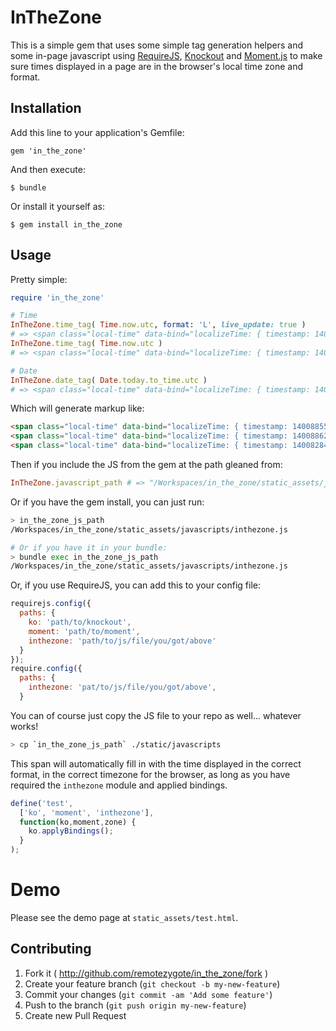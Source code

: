 # InTheZone

This is a simple gem that uses some simple tag generation helpers and some in-page javascript using [RequireJS](http://requirejs.org/), [Knockout](http://knockoutjs.com/) and [Moment.js](http://momentjs.com/) to make sure times displayed in a page are in the browser's local time zone and format.

## Installation

Add this line to your application's Gemfile:

    gem 'in_the_zone'

And then execute:

    $ bundle

Or install it yourself as:

    $ gem install in_the_zone

## Usage

Pretty simple:

```ruby
require 'in_the_zone'

# Time
InTheZone.time_tag( Time.now.utc, format: 'L', live_update: true )
# => <span class="local-time" data-bind="localizeTime: { timestamp: 1400885511, format: 'L', live_update: true }">05/23/14</span>
InTheZone.time_tag( Time.now.utc )
# => <span class="local-time" data-bind="localizeTime: { timestamp: 1400886211, format: 'LLL' }">May 23 2014 11:03 PM</span>

# Date
InTheZone.date_tag( Date.today.to_time.utc )
# => <span class="local-time" data-bind="localizeTime: { timestamp: 1400828400, format: 'LL' }">May 23 2014</span>
```

Which will generate markup like:

```html
<span class="local-time" data-bind="localizeTime: { timestamp: 1400885511, format: 'L', live_update: true }">05/23/14</span>
<span class="local-time" data-bind="localizeTime: { timestamp: 1400886211, format: 'LLL' }">May 23 2014 11:03 PM</span>
<span class="local-time" data-bind="localizeTime: { timestamp: 1400828400, format: 'LL' }">May 23 2014</span>
```

Then if you include the JS from the gem at the path gleaned from:

```ruby
InTheZone.javascript_path # => "/Workspaces/in_the_zone/static_assets/javascripts/inthezone.js"
```

Or if you have the gem install, you can just run:
```sh
> in_the_zone_js_path
/Workspaces/in_the_zone/static_assets/javascripts/inthezone.js

# Or if you have it in your bundle:
> bundle exec in_the_zone_js_path
/Workspaces/in_the_zone/static_assets/javascripts/inthezone.js
```

Or, if you use RequireJS, you can add this to your config file:

```javascript
requirejs.config({
  paths: {
    ko: 'path/to/knockout',
    moment: 'path/to/moment',
    inthezone: 'path/to/js/file/you/got/above'
  }
});
require.config({
  paths: {
    inthezone: 'pat/to/js/file/you/got/above',
  }
```

You can of course just copy the JS file to your repo as well... whatever works!

```sh
> cp `in_the_zone_js_path` ./static/javascripts
```

This span will automatically fill in with the time displayed in the correct format, in the correct timezone for the browser, as long as you have required the `inthezone` module and applied bindings.

```javascript
define('test',
  ['ko', 'moment', 'inthezone'],
  function(ko,moment,zone) {
    ko.applyBindings();
  }
);
```

# Demo
Please see the demo page at `static_assets/test.html`.

## Contributing

1. Fork it ( http://github.com/remotezygote/in_the_zone/fork )
2. Create your feature branch (`git checkout -b my-new-feature`)
3. Commit your changes (`git commit -am 'Add some feature'`)
4. Push to the branch (`git push origin my-new-feature`)
5. Create new Pull Request
